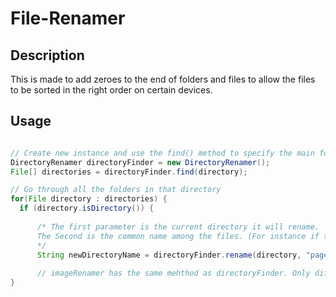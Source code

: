 # File-Renamer


## Description
This is made to add zeroes to the end of folders and files to allow the files to be sorted in the right order on certain devices.

## Usage 

```java

// Create new instance and use the find() method to specify the main folder which will be used
DirectoryRenamer directoryFinder = new DirectoryRenamer();
File[] directories = directoryFinder.find(directory);

// Go through all the folders in that directory
for(File directory : directories) {
  if (directory.isDirectory()) {
  
      /* The first parameter is the current directory it will rename. 
      The Second is the common name among the files. (For instance if the folders are named "page1.png" and "page2.png" the common name would be "page")
      */
      String newDirectoryName = directoryFinder.rename(directory, "page");
      
      // imageRenamer has the same mehthod as directoryFinder. Only difference is imageRenamer will only accept ".png", ".jpg", or ".jpeg" files.    
}

